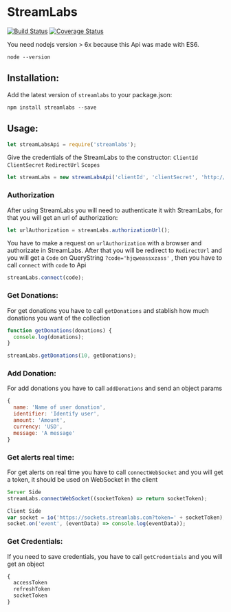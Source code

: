 # StreamLabs

[![Build Status](https://travis-ci.org/tnovas/streamLabs.svg?branch=master)](https://travis-ci.org/tnovas/streamLabs)
[![Coverage Status](https://coveralls.io/repos/github/tnovas/streamLabs/badge.svg)](https://coveralls.io/github/tnovas/streamLabs)

You need nodejs version > 6x because this Api was made with ES6.
```
node --version
```

## Installation:
Add the latest version of `streamlabs` to your package.json:
```
npm install streamlabs --save
```

## Usage:
```js
let streamLabsApi = require('streamlabs');
```

Give the credentials of the StreamLabs to the constructor: `ClientId` `ClientSecret` `RedirectUrl` `Scopes`

```js
let streamLabs = new streamLabsApi('clientId', 'clientSecret', 'http://redirecturl/', 'donations.read donations.create alerts.create');
```

### Authorization
After using StreamLabs you will need to authenticate it with StreamLabs, for that you will get an url of authorization:

```js
let urlAuthorization = streamLabs.authorizationUrl();
```

You have to make a request on `urlAuthorization` with a browser and authorizate in StreamLabs. After that you will be redirect to `RedirectUrl` and you will get a `Code` on QueryString `?code='hjqweassxzass'` , then you have to call `connect` with `code` to Api

```js
streamLabs.connect(code);
```

### Get Donations:
For get donations you have to call `getDonations` and stablish how much donations you want of the collection

```js
function getDonations(donations) {
  console.log(donations);
}

streamLabs.getDonations(10, getDonations);
```

### Add Donation:
For add donations you have to call `addDonations` and send an object params
```js
{
  name: 'Name of user donation',
  identifier: 'Identify user',
  amount: 'Amount',
  currency: 'USD',
  message: 'A message'	
}
```

### Get alerts real time:
For get alerts on real time you have to call `connectWebSocket` and you will get a token, it should be used on WebSocket in the client
```js
Server Side
streamLabs.connectWebSocket((socketToken) => return socketToken);

Client Side
var socket = io('https://sockets.streamlabs.com?token=' + socketToken);
socket.on('event', (eventData) => console.log(eventData));
```

### Get Credentials:
If you need to save credentials, you have to call `getCredentials` and you will get an object

```js
{
  accessToken
  refreshToken
  socketToken
}
```